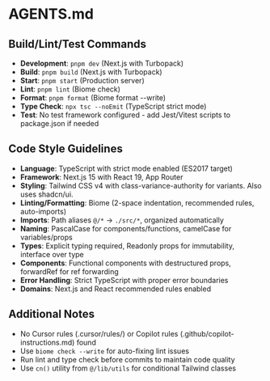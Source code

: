 # AGENTS.md

## Build/Lint/Test Commands

- **Development**: `pnpm dev` (Next.js with Turbopack)
- **Build**: `pnpm build` (Next.js with Turbopack)
- **Start**: `pnpm start` (Production server)
- **Lint**: `pnpm lint` (Biome check)
- **Format**: `pnpm format` (Biome format --write)
- **Type Check**: `npx tsc --noEmit` (TypeScript strict mode)
- **Test**: No test framework configured - add Jest/Vitest scripts to package.json if needed

## Code Style Guidelines

- **Language**: TypeScript with strict mode enabled (ES2017 target)
- **Framework**: Next.js 15 with React 19, App Router
- **Styling**: Tailwind CSS v4 with class-variance-authority for variants. Also uses shadcn/ui.
- **Linting/Formatting**: Biome (2-space indentation, recommended rules, auto-imports)
- **Imports**: Path aliases `@/*` → `./src/*`, organized automatically
- **Naming**: PascalCase for components/functions, camelCase for variables/props
- **Types**: Explicit typing required, Readonly props for immutability, interface over type
- **Components**: Functional components with destructured props, forwardRef for ref forwarding
- **Error Handling**: Strict TypeScript with proper error boundaries
- **Domains**: Next.js and React recommended rules enabled

## Additional Notes

- No Cursor rules (.cursor/rules/) or Copilot rules (.github/copilot-instructions.md) found
- Use `biome check --write` for auto-fixing lint issues
- Run lint and type check before commits to maintain code quality
- Use `cn()` utility from `@/lib/utils` for conditional Tailwind classes
